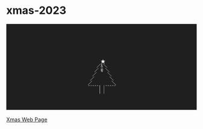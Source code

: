 # xmas-2023
![Web画面](assets/images/xmas-animation.gif "Web画面の Gif")

[Xmas Web Page](https://ant2357.github.io/xmas-2023/ "Web Page Link")
